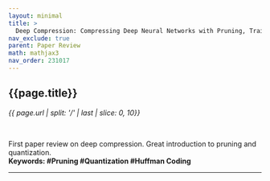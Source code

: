 ```yaml
---
layout: minimal
title: >
  Deep Compression: Compressing Deep Neural Networks with Pruning, Trained Quantization and Huffman Coding
nav_exclude: true
parent: Paper Review
math: mathjax3
nav_order: 231017
---
```


## {{page.title}}
*{{ page.url | split: '/' | last | slice: 0, 10}}*

 <br>

First paper review on deep compression. Great introduction to pruning and quantization.  
**Keywords: #Pruning #Quantization #Huffman Coding**

---



<script>
MathJax = {
  tex: {
    inlineMath: [['$', '$'], ['\\(', '\\)']],
    displayMath: [['$$', '$$'], ['\[', '\]']]
  },
  svg: {
    fontCache: 'global'
  }
};
</script>
<script type="text/javascript" id="MathJax-script" async
  src="https://cdn.jsdelivr.net/npm/mathjax@3/es5/tex-svg.js">
</script>

